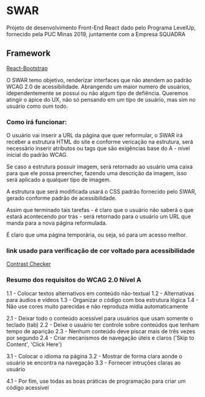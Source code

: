 # SWAR
Projeto de desenvolvimento Front-End React dado pelo Programa LevelUp, fornecido pela PUC Minas 2019, juntamente com a Empresa SQUADRA

## Framework

[React-Bootstrap](https://react-bootstrap.github.io/)

O SWAR temo objetivo, renderizar interfaces que não atendem ao padrão WCAG 2.0 de acessibilidade. Abrangendo um maior numero de usuários, idependentemente se possui ou não algum tipo de defiência. Queremos atingir o ápice do UX, não só pensando em um tipo de usuário, mas sim no usuário como oum todo. 

### Como irá funcionar: 

O usuário vai inserir a URL da página que quer reformular, o SWAR irá receber a estrutura HTML do site e conforme vericação na estrutura, será necessário inserir atributos ou tags que são exigências base do A - nível inicial do padrão WCAG.

Se caso a estrutura possuir imagem, será retornado ao usuário uma caixa para que ele possa preencher, fazendo uma descrição da imagem, isso será aplicado a qualquer tipo de imagem.

A estrutura que será modificada usará o CSS padrão fornecido pelo SWAR, gerado conforme padrão de acessibilidade.

Assim que terminado tais tarefas - é claro que o usuário não saberá o que estará acontecendo por trás - será retornado para o usuário um URL que manda para a nova página reformulada.

É claro que uma página temporária, ou seja, só para um acesso melhor.


### link usado para verificação de cor voltado para acessibilidade
[Contrast Checker](https://contrastchecker.com/)


### Resumo dos requisitos do WCAG 2.0 Nível A

1.1 - Colocar textos alternativos em conteúdo não-textual
1.2 - Alternativas para áudios e vídeos
1.3 - Organizar o código com boa estrutura lógica
1.4 - Não use cores muito parecidas e não reproduza mídia automaticamente

2.1 - Deixar todo o conteúdo acessível para usuários que usam somente o teclado (tab)
2.2 - Deixe o usuário ter controle sobre conteúdos que tenham tempo de aparição
2.3 - Nenhum conteúdo deve piscar mais de três vezes por segundo
2.4 - Criar mecanismos de navegação úteis e claros ('Skip to Content', 'Click Here')

3.1 - Colocar o idioma na página
3.2 - Mostrar de forma clara aonde o usuário se encontra na navegação
3.3 - Fornecer intruções claras ao usuário

4.1 - Por fim, use todas as boas práticas de programação para criar um código acessível
